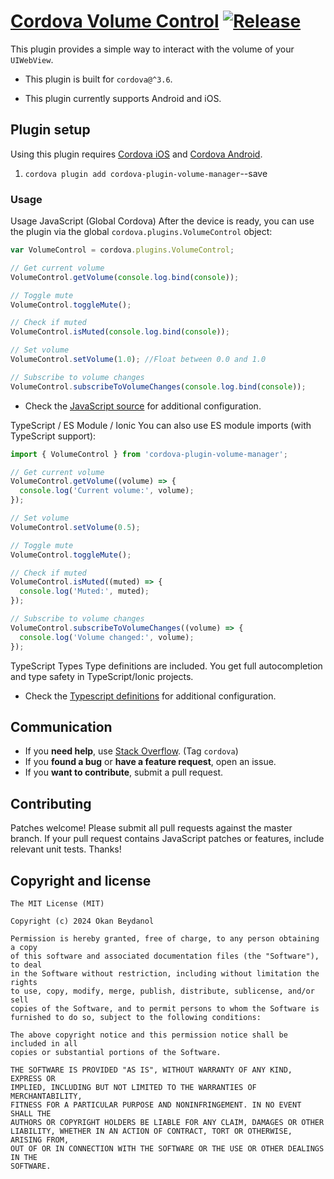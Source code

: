 # [Cordova Volume Control](https://github.com/okanbeydanol/cordova-plugin-volume-manager) [![Release](https://img.shields.io/npm/v/cordova-plugin-volume-manager.svg?style=flat)](https://github.com/okanbeydanol/cordova-plugin-volume-manager/releases)

This plugin provides a simple way to interact with the volume of your `UIWebView`.

* This plugin is built for `cordova@^3.6`.

* This plugin currently supports Android and iOS.


## Plugin setup

Using this plugin requires [Cordova iOS](https://github.com/apache/cordova-ios) and [Cordova Android](https://github.com/apache/cordova-android).

1. `cordova plugin add cordova-plugin-volume-manager`--save



### Usage

Usage
JavaScript (Global Cordova)
After the device is ready, you can use the plugin via the global `cordova.plugins.VolumeControl` object:

```javascript
var VolumeControl = cordova.plugins.VolumeControl;

// Get current volume
VolumeControl.getVolume(console.log.bind(console));

// Toggle mute
VolumeControl.toggleMute();

// Check if muted
VolumeControl.isMuted(console.log.bind(console));

// Set volume
VolumeControl.setVolume(1.0); //Float between 0.0 and 1.0

// Subscribe to volume changes
VolumeControl.subscribeToVolumeChanges(console.log.bind(console));
```

* Check the [JavaScript source](https://github.com/okanbeydanol/cordova-plugin-volume-manager/tree/master/www/VolumeControl.js) for additional configuration.


TypeScript / ES Module / Ionic
You can also use ES module imports (with TypeScript support):

```typescript
import { VolumeControl } from 'cordova-plugin-volume-manager';

// Get current volume
VolumeControl.getVolume((volume) => {
  console.log('Current volume:', volume);
});

// Set volume
VolumeControl.setVolume(0.5);

// Toggle mute
VolumeControl.toggleMute();

// Check if muted
VolumeControl.isMuted((muted) => {
  console.log('Muted:', muted);
});

// Subscribe to volume changes
VolumeControl.subscribeToVolumeChanges((volume) => {
  console.log('Volume changed:', volume);
});
```
TypeScript Types
Type definitions are included. You get full autocompletion and type safety in TypeScript/Ionic projects.


* Check the [Typescript definitions](https://github.com/okanbeydanol/cordova-plugin-volume-manager/tree/master/www/VolumeControl.d.ts) for additional configuration.


## Communication

- If you **need help**, use [Stack Overflow](http://stackoverflow.com/questions/tagged/cordova). (Tag `cordova`)
- If you **found a bug** or **have a feature request**, open an issue.
- If you **want to contribute**, submit a pull request.



## Contributing

Patches welcome! Please submit all pull requests against the master branch. If your pull request contains JavaScript patches or features, include relevant unit tests. Thanks!

## Copyright and license

    The MIT License (MIT)

    Copyright (c) 2024 Okan Beydanol

    Permission is hereby granted, free of charge, to any person obtaining a copy
    of this software and associated documentation files (the "Software"), to deal
    in the Software without restriction, including without limitation the rights
    to use, copy, modify, merge, publish, distribute, sublicense, and/or sell
    copies of the Software, and to permit persons to whom the Software is
    furnished to do so, subject to the following conditions:

    The above copyright notice and this permission notice shall be included in all
    copies or substantial portions of the Software.

    THE SOFTWARE IS PROVIDED "AS IS", WITHOUT WARRANTY OF ANY KIND, EXPRESS OR
    IMPLIED, INCLUDING BUT NOT LIMITED TO THE WARRANTIES OF MERCHANTABILITY,
    FITNESS FOR A PARTICULAR PURPOSE AND NONINFRINGEMENT. IN NO EVENT SHALL THE
    AUTHORS OR COPYRIGHT HOLDERS BE LIABLE FOR ANY CLAIM, DAMAGES OR OTHER
    LIABILITY, WHETHER IN AN ACTION OF CONTRACT, TORT OR OTHERWISE, ARISING FROM,
    OUT OF OR IN CONNECTION WITH THE SOFTWARE OR THE USE OR OTHER DEALINGS IN THE
    SOFTWARE.
